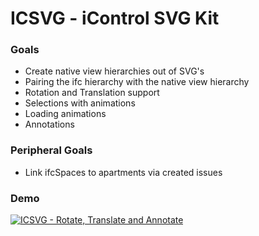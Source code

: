 # ICSVG - iControl SVG Kit

### Goals
- Create native view hierarchies out of SVG's 
- Pairing the ifc hierarchy with the native view hierarchy
- Rotation and Translation support
- Selections with animations
- Loading animations
- Annotations

### Peripheral Goals
- Link ifcSpaces to apartments via created issues


### Demo
[![ICSVG - Rotate, Translate and Annotate](https://github.com/sellingsolutions/ICSVG/blob/master/icsvg.gif)](https://github.com/sellingsolutions/ICSVG/blob/master/icsvg.gif)

